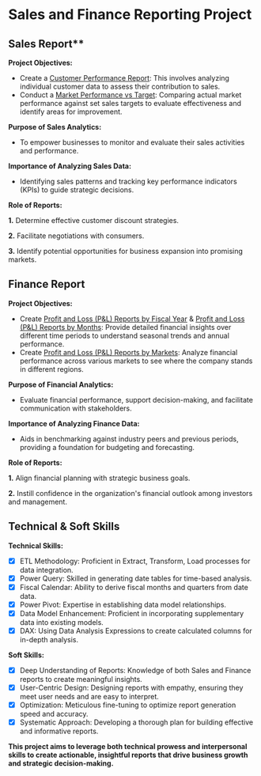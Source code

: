 # Sales and Finance Reporting Project
## Sales Report**
**Project Objectives:**
-  Create a [Customer Performance Report](https://github.com/Midoford/Sales_Analysis/blob/main/Customer_Performance_Report.pdf): This involves analyzing individual customer data to assess their contribution to sales.
- Conduct a [Market Performance vs Target](https://github.com/Midoford/Sales_Analysis/blob/main/Marekt_Performance_vs_Target.pdf): Comparing actual market performance against set sales targets to evaluate effectiveness and identify areas for improvement.

**Purpose of Sales Analytics:**
- To empower businesses to monitor and evaluate their sales activities and performance.

**Importance of Analyzing Sales Data:**
- Identifying sales patterns and tracking key performance indicators (KPIs) to guide strategic decisions.

**Role of Reports:**

**1.** Determine effective customer discount strategies.

**2.** Facilitate negotiations with consumers.

**3.** Identify potential opportunities for business expansion into promising markets.

## Finance Report
**Project Objectives:**
- Create [Profit and Loss (P&L) Reports by Fiscal Year](https://github.com/Midoford/Sales_Analysis/blob/main/P%26L_by_Year.pdf) & [Profit and Loss (P&L) Reports by  Months](https://github.com/Midoford/Sales_Analysis/blob/main/P%26L_by_Month.pdf): Provide detailed financial insights over different time periods to understand seasonal trends and annual performance.
- Create [Profit and Loss (P&L) Reports by Markets](https://github.com/Midoford/Sales_Analysis/blob/main/P%26L_by_Market.pdf): Analyze financial performance across various markets to see where the company stands in different regions.

**Purpose of Financial Analytics:**
- Evaluate financial performance, support decision-making, and facilitate communication with stakeholders.

**Importance of Analyzing Finance Data:**
- Aids in benchmarking against industry peers and previous periods, providing a foundation for budgeting and forecasting.

**Role of Reports:**

**1.** Align financial planning with strategic business goals.

**2.** Instill confidence in the organization's financial outlook among investors and management.

## Technical & Soft Skills
**Technical Skills:**
- [x] ETL Methodology: Proficient in Extract, Transform, Load processes for data integration.
- [x] Power Query: Skilled in generating date tables for time-based analysis.
- [x] Fiscal Calendar: Ability to derive fiscal months and quarters from date data.
- [x] Power Pivot: Expertise in establishing data model relationships.
- [x] Data Model Enhancement: Proficient in incorporating supplementary data into existing models.
- [x] DAX: Using Data Analysis Expressions to create calculated columns for in-depth analysis.

**Soft Skills:**
- [x] Deep Understanding of Reports: Knowledge of both Sales and Finance reports to create meaningful insights.
- [x] User-Centric Design: Designing reports with empathy, ensuring they meet user needs and are easy to interpret.
- [x] Optimization: Meticulous fine-tuning to optimize report generation speed and accuracy.
- [x] Systematic Approach: Developing a thorough plan for building effective and informative reports.

**This project aims to leverage both technical prowess and interpersonal skills to create actionable, insightful reports that drive business growth and strategic decision-making.**
